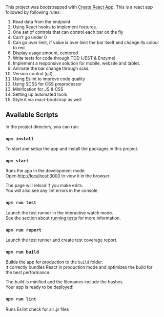 This project was bootstrapped with [Create React App](https://github.com/facebook/create-react-app).
This is a react app followed by following rules:

1. Read data from the endpoint
2. Using React hooks to implement features.
3. One set of controls that can control each bar on the fly
4. Can't go under 0
5. Can go over limit, if value is over limit the bar itself and change its colour to red.
6. Display usage amount, centered
7. Write tests for code through TDD (JEST & Enzyme)
8. Implement a responsive solution for mobile, website and tablet.
9. Animate the bar change through scss.
10. Version control (git)
11. Using Eslint to improve code quality
12. Using SCSS for CSS preprocessor
13. Minification for JS & CSS 
14. Setting up automated tools 
15. Style it via react-bootstrap as well

## Available Scripts

In the project directory, you can run:

### `npm install`

To start ane setup the app and install the packages in this project.

### `npm start`

Runs the app in the development mode.<br />
Open [http://localhost:3000](http://localhost:3000) to view it in the browser.

The page will reload if you make edits.<br />
You will also see any lint errors in the console.

### `npm run test`

Launch the test runner in the interactive watch mode.<br />
See the section about [running tests](https://facebook.github.io/create-react-app/docs/running-tests) for more information.

### `npm run report`
Launch the test runner and create test coverage report.

### `npm run build`

Builds the app for production to the `build` folder.<br />
It correctly bundles React in production mode and optimizes the build for the best performance.

The build is minified and the filenames include the hashes.<br />
Your app is ready to be deployed!

### `npm run lint`
Runs Eslint check for all .js files






